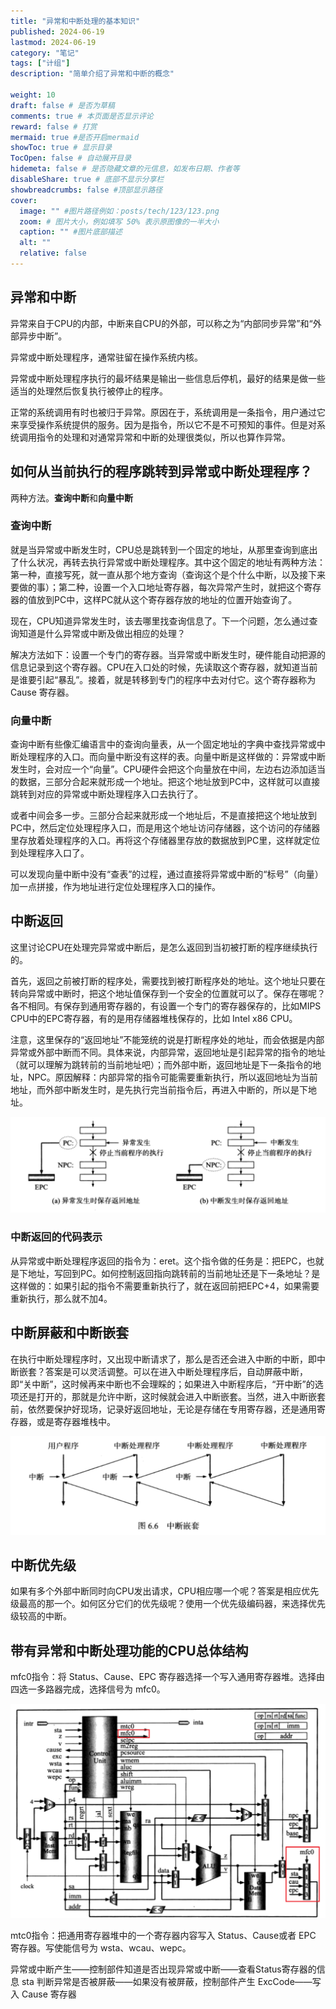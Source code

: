 ```yaml
---
title: "异常和中断处理的基本知识"
published: 2024-06-19
lastmod: 2024-06-19
category: "笔记"
tags: ["计组"]
description: "简单介绍了异常和中断的概念"

weight: 10
draft: false # 是否为草稿
comments: true # 本页面是否显示评论
reward: false # 打赏
mermaid: true #是否开启mermaid
showToc: true # 显示目录
TocOpen: false # 自动展开目录
hidemeta: false # 是否隐藏文章的元信息，如发布日期、作者等
disableShare: true # 底部不显示分享栏
showbreadcrumbs: false #顶部显示路径
cover:
  image: "" #图片路径例如：posts/tech/123/123.png
  zoom: # 图片大小，例如填写 50% 表示原图像的一半大小
  caption: "" #图片底部描述
  alt: ""
  relative: false
---
```






## 异常和中断

异常来自于CPU的内部，中断来自CPU的外部，可以称之为“内部同步异常”和“外部异步中断”。



异常或中断处理程序，通常驻留在操作系统内核。



异常或中断处理程序执行的最坏结果是输出一些信息后停机，最好的结果是做一些适当的处理然后恢复执行被停止的程序。



正常的系统调用有时也被归于异常。原因在于，系统调用是一条指令，用户通过它来享受操作系统提供的服务。因为是指令，所以它不是不可预知的事件。但是对系统调用指令的处理和对通常异常和中断的处理很类似，所以也算作异常。



## 如何从当前执行的程序跳转到异常或中断处理程序？

两种方法。**查询中断**和**向量中断**

### 查询中断

就是当异常或中断发生时，CPU总是跳转到一个固定的地址，从那里查询到底出了什么状况，再转去执行异常或中断处理程序。其中这个固定的地址有两种方法：第一种，直接写死，就一直从那个地方查询（查询这个是个什么中断，以及接下来要做的事）；第二种，设置一个入口地址寄存器，每次异常产生时，就把这个寄存器的值放到PC中，这样PC就从这个寄存器存放的地址的位置开始查询了。



现在，CPU知道异常发生时，该去哪里找查询信息了。下一个问题，怎么通过查询知道是什么异常或中断及做出相应的处理？

解决方法如下：设置一个专门的寄存器。当异常或中断发生时，硬件能自动把源的信息记录到这个寄存器。CPU在入口处的时候，先读取这个寄存器，就知道当前是谁要引起“暴乱”。接着，就是转移到专门的程序中去对付它。这个寄存器称为 Cause 寄存器。



### 向量中断

查询中断有些像汇编语言中的查询向量表，从一个固定地址的字典中查找异常或中断处理程序的入口。而向量中断没有这样的表。向量中断是这样做的：异常或中断发生时，会对应一个“向量”。CPU硬件会把这个向量放在中间，左边右边添加适当的数据，三部分合起来就形成一个地址。把这个地址放到PC中，这样就可以直接跳转到对应的异常或中断处理程序入口去执行了。

或者中间会多一步。三部分合起来就形成一个地址后，不是直接把这个地址放到PC中，然后定位处理程序入口，而是用这个地址访问存储器，这个访问的存储器里存放着处理程序的入口。再将这个存储器里存放的数据放到PC里，这样就定位到处理程序入口了。

可以发现向量中断中没有“查表”的过程，通过直接将异常或中断的“标号”（向量）加一点拼接，作为地址进行定位处理程序入口的操作。



## 中断返回

这里讨论CPU在处理完异常或中断后，是怎么返回到当初被打断的程序继续执行的。

首先，返回之前被打断的程序处，需要找到被打断程序处的地址。这个地址只要在转向异常或中断时，把这个地址值保存到一个安全的位置就可以了。保存在哪呢？各不相同。有保存到通用寄存器的，有设置一个专门的寄存器保存的，比如MIPS CPU中的EPC寄存器，有的是用存储器堆栈保存的，比如 Intel x86 CPU。



注意，这里保存的“返回地址”不能笼统的说是打断程序处的地址，而会依据是内部异常或外部中断而不同。具体来说，内部异常，返回地址是引起异常的指令的地址（就可以理解为跳转前的当前地址吧）；而外部中断，返回地址是下一条指令的地址，NPC。原因解释：内部异常的指令可能需要重新执行，所以返回地址为当前地址，而外部中断发生时，是先执行完当前指令后，再进入中断的，所以是下地址。

![image-20240613154540346](exception_and_interrupt_handin/image-20240613154540346.png)



### 中断返回的代码表示

从异常或中断处理程序返回的指令为：eret。这个指令做的任务是：把EPC，也就是下地址，写回到PC。如何控制返回指向跳转前的当前地址还是下一条地址？是这样做的：如果引起的指令不需要重新执行了，就在返回前把EPC+4，如果需要重新执行，那么就不加4。



## 中断屏蔽和中断嵌套

在执行中断处理程序时，又出现中断请求了，那么是否还会进入中断的中断，即中断嵌套？答案是可以灵活调整。可以在进入中断处理程序后，自动屏蔽中断，即“关中断”，这时候再来中断也不会理睬的；如果进入中断程序后，“开中断”的选项还是打开的，那就是允许中断，这时候就会进入中断嵌套。当然，进入中断嵌套前，依然要保护好现场，记录好返回地址，无论是存储在专用寄存器，还是通用寄存器，或是寄存器堆栈中。

![image-20240613160407712](exception_and_interrupt_handin/image-20240613160407712.png)



## 中断优先级

如果有多个外部中断同时向CPU发出请求，CPU相应哪一个呢？答案是相应优先级最高的那一个。如何区分它们的优先级呢？使用一个优先级编码器，来选择优先级较高的中断。



## 带有异常和中断处理功能的CPU总体结构

mfc0指令：将 Status、Cause、EPC 寄存器选择一个写入通用寄存器堆。选择由四选一多路器完成，选择信号为 mfc0。

![image-20240618101319810](exception_and_interrupt_handin/image-20240618101319810.png)

mtc0指令：把通用寄存器堆中的一个寄存器内容写入 Status、Cause或者 EPC 寄存器。写使能信号为 wsta、wcau、wepc。



异常或中断产生——控制部件知道是否出现异常或中断——查看Status寄存器的信息 sta 判断异常是否被屏蔽——如果没有被屏蔽，控制部件产生 ExcCode——写入 Cause 寄存器